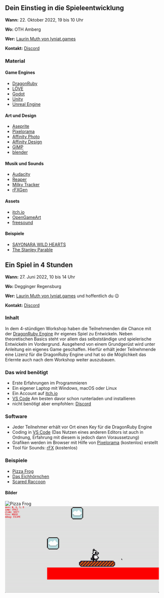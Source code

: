 ## Dein Einstieg in die Spieleentwicklung

**Wann:** 22. Oktober 2022, 19 bis 10 Uhr

**Wo:** OTH Amberg

**Wer:** [Laurin Muth von lyniat.games](https://lyniat.games)

**Kontakt:** [Discord](http://discord.lyniat.games)

### Material
#### Game Engines
- [DragonRuby](https://dragonruby.org)
- [LÖVE](https://love2d.org)
- [Godot](https://godotengine.org)
- [Unity](https://unity.com)
- [Unreal Engine](https://www.unrealengine.com)

#### Art und Design
- [Aseprite](https://www.aseprite.org)
- [Pixelorama](https://orama-interactive.itch.io/pixelorama)
- [Affinity Photo](https://affinity.serif.com/de/photo)
- [Affinity Design](https://affinity.serif.com/de/designer)
- [GIMP](https://www.gimp.org)
- [blender](https://www.blender.org)

#### Musik und Sounds
- [Audacity](https://www.audacity.de)
- [Reaper](https://www.reaper.fm)
- [Milky Tracker](https://milkytracker.org)
- [rFXGen](https://raylibtech.itch.io/rfxgen)

#### Assets
- [itch.io](https://itch.io/game-assets)
- [OpenGameArt](https://opengameart.org)
- [freesound](https://freesound.org)

#### Beispiele
- [SAYONARA WILD HEARTS](https://simogo.com/work/sayonara-wild-hearts)
- [The Stanley Parable](https://www.stanleyparable.com)

## Ein Spiel in 4 Stunden

**Wann:** 27. Juni 2022, 10 bis 14 Uhr

**Wo:** Degginger Regensburg

**Wer:** [Laurin Muth von lyniat.games](https://lyniat.games) und hoffentlich du 😉

**Kontakt:** [Discord](http://discord.lyniat.games)

### Inhalt
In dem 4-stündigen Workshop haben die Teilnehmenden die Chance mit der [DragonRuby Engine](https://dragonruby.org/toolkit/game) ihr eigenes Spiel zu Entwickeln. Neben theoretischen Basics steht vor allem das selbstständige und spielerische Entwickeln im Vordergrund.
Ausgehend von einem Grundgerüst wird unter Anleitung ein eigenes Game geschaffen. Hierfür erhält jeder Teilnehmende eine Lizenz für die DragonRuby Engine und hat so die Möglichkeit das Erlernte auch nach dem Workshop weiter auszubauen.

### Das wird benötigt
- Erste Erfahrungen im Programmieren
- Ein eigener Laptop mit Windows, macOS oder Linux
- Ein Account auf [itch.io](https://itch.io)
- [VS Code](https://code.visualstudio.com) Am besten davor schon runterladen und installieren
- nicht benötigt aber empfohlen: [Discord](http://discord.lyniat.games)

### Software
- Jeder Teilnehmer erhält vor Ort einen Key für die DragonRuby Engine
- Coding in [VS Code](https://code.visualstudio.com) (Das Nutzen eines anderen Editors ist auch in Ordnung, Erfahrung mit diesem is jedoch dann Voraussetzung)
- Grafiken werden im Browser mit Hilfe von [Pixelorama](https://orama-interactive.itch.io/pixelorama) (kostenlos) erstellt
- Tool für Sounds: [rFX](https://raylibtech.itch.io/rfxgen) (kostenlos)

### Beispiele
- [Pizza Frog](https://wauwaugirly.itch.io/pizza-frog)
- [Das Eichhörnchen](https://github.com/Lyniat/eichhoernchen-ggj22)
- [Scared Raccoon](https://lyniat.github.io/scared-raccoon/)

#### Bilder
![Pizza Frog](/screenshots/pizza-frog.gif)
![Platformer](/screenshots/collisions_2.gif)
